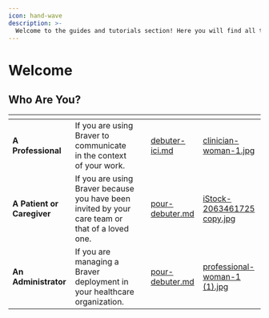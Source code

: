 ```yaml
---
icon: hand-wave
description: >-
  Welcome to the guides and tutorials section! Here you will find all the materials to guide you step by step in using the Braver platform.
---
```


# Welcome

## Who Are You?

<table data-view="cards"><thead><tr><th></th><th></th><th></th><th data-hidden data-card-target data-type="content-ref"></th><th data-hidden data-card-cover data-type="files"></th></tr></thead><tbody><tr><td><strong>A Professional</strong></td><td>If you are using Braver to communicate in the context of your work.</td><td></td><td><a href="pour-les-professionnels/debuter-ici.md">debuter-ici.md</a></td><td><a href=".gitbook/assets/clinician-woman-1.jpg">clinician-woman-1.jpg</a></td></tr><tr><td><strong>A Patient or Caregiver</strong></td><td>If you are using Braver because you have been invited by your care team or that of a loved one.</td><td></td><td><a href="pour-les-patients-et-proches-aidants/pour-debuter.md">pour-debuter.md</a></td><td><a href=".gitbook/assets/iStock-2063461725 copy.jpg">iStock-2063461725 copy.jpg</a></td></tr><tr><td><strong>An Administrator</strong></td><td>If you are managing a Braver deployment in your healthcare organization.</td><td></td><td><a href="pour-les-administrateurs/pour-debuter.md">pour-debuter.md</a></td><td><a href=".gitbook/assets/professional-woman-1 (1).jpg">professional-woman-1 (1).jpg</a></td></tr></tbody></table>
